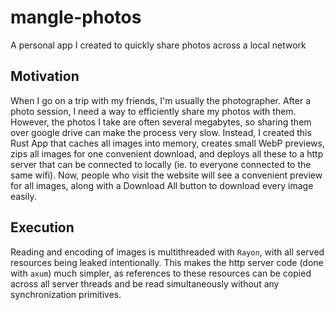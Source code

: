 # mangle-photos
A personal app I created to quickly share photos across a local network

## Motivation
When I go on a trip with my friends, I'm usually the photographer. After a photo session, I need a way to efficiently share my photos with them.
However, the photos I take are often several megabytes, so sharing them over google drive can make the process very slow.
Instead, I created this Rust App that caches all images into memory, creates small WebP previews, zips all images for one convenient download, and deploys all these to a
http server that can be connected to locally (ie. to everyone connected to the same wifi). Now, people who visit the website will see a convenient preview for all images,
along with a Download All button to download every image easily.

## Execution
Reading and encoding of images is multithreaded with `Rayon`, with all served resources being leaked intentionally. This makes the http server code (done with `axum`)
much simpler, as references to these resources can be copied across all server threads and be read simultaneously without any synchronization primitives.

